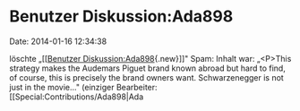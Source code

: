 Benutzer Diskussion:Ada898
==========================

Date: 2014-01-16 12:34:38

löschte „\[\[[Benutzer
Diskussion:Ada898](http://www.yacy-websearch.net/wiki/index.php?title=Benutzer_Diskussion:Ada898&action=edit&redlink=1 "Benutzer Diskussion:Ada898 (Seite nicht vorhanden)"){.new}\]\]"
Spam: Inhalt war: „\<P\>This strategy makes the Audemars Piguet brand
known abroad but hard to find, of course, this is precisely the brand
owners want. Schwarzenegger is not just in the movie..." (einziger
Bearbeiter: \[\[Special:Contributions/Ada898\|Ada
